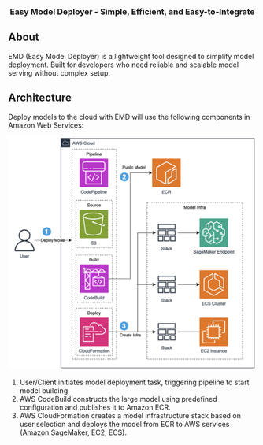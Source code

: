 <h3 align="center">
Easy Model Deployer - Simple, Efficient, and Easy-to-Integrate
</h3>

## About

EMD (Easy Model Deployer) is a lightweight tool designed to simplify model deployment. Built for developers who need reliable and scalable model serving without complex setup.

## Architecture
Deploy models to the cloud with EMD will use the following components in Amazon Web Services:

![alt text](docs/images/emd-architecture.png)

1. User/Client initiates model deployment task, triggering pipeline to start model building.
2. AWS CodeBuild constructs the large model using predefined configuration and publishes it to Amazon ECR.
3. AWS CloudFormation creates a model infrastructure stack based on user selection and deploys the model from ECR to AWS services (Amazon SageMaker, EC2, ECS).
